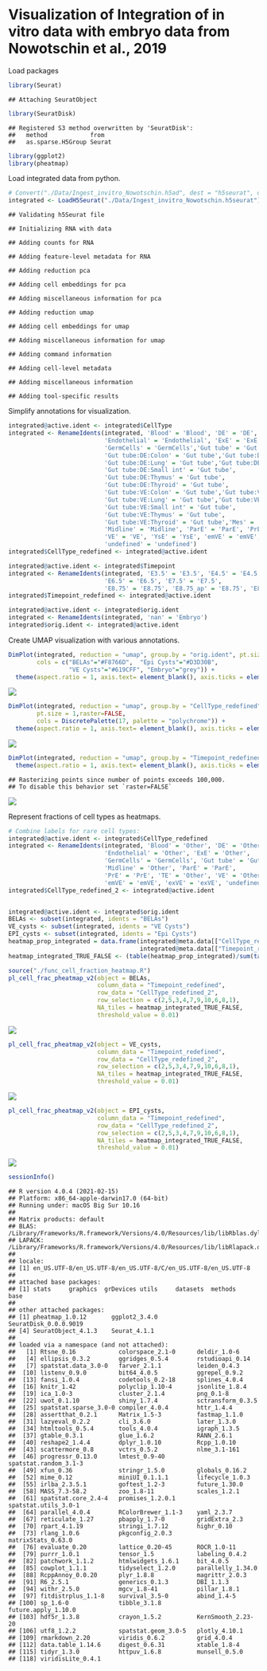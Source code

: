 Visualization of Integration of in vitro data with embryo data from
Nowotschin et al., 2019
================

Load packages

``` r
library(Seurat)
```

    ## Attaching SeuratObject

``` r
library(SeuratDisk)
```

    ## Registered S3 method overwritten by 'SeuratDisk':
    ##   method            from  
    ##   as.sparse.H5Group Seurat

``` r
library(ggplot2)
library(pheatmap)
```

Load integrated data from python.

``` r
# Convert("./Data/Ingest_invitro_Nowotschin.h5ad", dest = "h5seurat", overwrite = TRUE)
integrated <- LoadH5Seurat("./Data/Ingest_invitro_Nowotschin.h5seurat")
```

    ## Validating h5Seurat file

    ## Initializing RNA with data

    ## Adding counts for RNA

    ## Adding feature-level metadata for RNA

    ## Adding reduction pca

    ## Adding cell embeddings for pca

    ## Adding miscellaneous information for pca

    ## Adding reduction umap

    ## Adding cell embeddings for umap

    ## Adding miscellaneous information for umap

    ## Adding command information

    ## Adding cell-level metadata

    ## Adding miscellaneous information

    ## Adding tool-specific results

Simplify annotations for visualization.

``` r
integrated@active.ident <- integrated$CellType
integrated <- RenameIdents(integrated, 'Blood' = 'Blood', 'DE' = 'DE', 'EPI' = 'EPI', 
                           'Endothelial' = 'Endothelial', 'ExE' = 'ExE', 
                           'GermCells' = 'GermCells','Gut tube' = 'Gut tube', 
                           'Gut tube:DE:Colon' = 'Gut tube','Gut tube:DE:Liver' = 'Gut tube',
                           'Gut tube:DE:Lung' = 'Gut tube','Gut tube:DE:Pancreas' = 'Gut tube',
                           'Gut tube:DE:Small int' = 'Gut tube',
                           'Gut tube:DE:Thymus' = 'Gut tube',
                           'Gut tube:DE:Thyroid' = 'Gut tube',
                           'Gut tube:VE:Colon' = 'Gut tube','Gut tube:VE:Liver' = 'Gut tube',
                           'Gut tube:VE:Lung' = 'Gut tube','Gut tube:VE:Pancreas' = 'Gut tube',
                           'Gut tube:VE:Small int' = 'Gut tube',
                           'Gut tube:VE:Thymus' = 'Gut tube',
                           'Gut tube:VE:Thyroid' = 'Gut tube','Mes' = 'Mes',
                           'Midline' = 'Midline', 'ParE' = 'ParE', 'PrE' = 'PrE', 'TE' = 'TE',
                           'VE' = 'VE', 'YsE' = 'YsE', 'emVE' = 'emVE', 'exVE' = 'exVE',
                           'undefined' = 'undefined')
integrated$CellType_redefined <- integrated@active.ident

integrated@active.ident <- integrated$Timepoint
integrated <- RenameIdents(integrated, 'E3.5' = 'E3.5', 'E4.5' = 'E4.5', 'E5.5' = 'E5.5', 
                           'E6.5' = 'E6.5', 'E7.5' = 'E7.5', 
                           'E8.75' = 'E8.75', 'E8.75_ap' = 'E8.75', 'E8.75_gfp' = 'E8.75')
integrated$Timepoint_redefined <- integrated@active.ident

integrated@active.ident <- integrated$orig.ident
integrated <- RenameIdents(integrated, 'nan' = 'Embryo')
integrated$orig.ident <- integrated@active.ident
```

Create UMAP visualization with various annotations.

``` r
DimPlot(integrated, reduction = "umap", group.by = "orig.ident", pt.size = 1,raster=FALSE,
        cols = c("BELAs"="#F8766D",  "Epi Cysts"="#D3D30B", 
                 "VE Cysts"="#619CFF", "Embryo"="grey")) + 
  theme(aspect.ratio = 1, axis.text= element_blank(), axis.ticks = element_blank())
```

![](Visualization_label_transfer_Nowotschin_files/figure-gfm/unnamed-chunk-4-1.png)<!-- -->

``` r
DimPlot(integrated, reduction = "umap", group.by = "CellType_redefined", 
        pt.size = 1,raster=FALSE,
        cols = DiscretePalette(17, palette = "polychrome")) + 
  theme(aspect.ratio = 1, axis.text= element_blank(), axis.ticks = element_blank())
```

![](Visualization_label_transfer_Nowotschin_files/figure-gfm/unnamed-chunk-4-2.png)<!-- -->

``` r
DimPlot(integrated, reduction = "umap", group.by = "Timepoint_redefined", pt.size = 1) + 
  theme(aspect.ratio = 1, axis.text= element_blank(), axis.ticks = element_blank())
```

    ## Rasterizing points since number of points exceeds 100,000.
    ## To disable this behavior set `raster=FALSE`

![](Visualization_label_transfer_Nowotschin_files/figure-gfm/unnamed-chunk-4-3.png)<!-- -->

Represent fractions of cell types as heatmaps.

``` r
# Combine labels for rare cell types:
integrated@active.ident <- integrated$CellType_redefined
integrated <- RenameIdents(integrated, 'Blood' = 'Other', 'DE' = 'Other', 'EPI' = 'Epi',
                           'Endothelial' = 'Other', 'ExE' = 'Other', 
                           'GermCells' = 'GermCells', 'Gut tube' = 'Gut tube', 'Mes' = 'Mes',
                           'Midline' = 'Other', 'ParE' = 'ParE', 
                           'PrE' = 'PrE', 'TE' = 'Other', 'VE' = 'Other', 'YsE' = 'YsE', 
                           'emVE' = 'emVE', 'exVE' = 'exVE', 'undefined' = 'Other')
integrated$CellType_redefined_2 <- integrated@active.ident


integrated@active.ident <- integrated$orig.ident
BELAs <- subset(integrated, idents = "BELAs")
VE_cysts <- subset(integrated, idents = "VE Cysts")
EPI_cysts <- subset(integrated, idents = "Epi Cysts")
heatmap_prop_integrated = data.frame(integrated@meta.data[["CellType_redefined_2"]],
                                     integrated@meta.data[["Timepoint_redefined"]])
heatmap_integrated_TRUE_FALSE <- (table(heatmap_prop_integrated)/sum(table(heatmap_prop_integrated)))[c(2,5,3,4,7,9,10,6,8,1),] == 0

source("./func_cell_fraction_heatmap.R")
pl_cell_frac_pheatmap_v2(object = BELAs, 
                         column_data = "Timepoint_redefined", 
                         row_data = "CellType_redefined_2", 
                         row_selection = c(2,5,3,4,7,9,10,6,8,1),
                         NA_tiles = heatmap_integrated_TRUE_FALSE,
                         threshold_value = 0.01)
```

![](Visualization_label_transfer_Nowotschin_files/figure-gfm/unnamed-chunk-5-1.png)<!-- -->

``` r
pl_cell_frac_pheatmap_v2(object = VE_cysts, 
                         column_data = "Timepoint_redefined", 
                         row_data = "CellType_redefined_2", 
                         row_selection = c(2,5,3,4,7,9,10,6,8,1),
                         NA_tiles = heatmap_integrated_TRUE_FALSE,                         
                         threshold_value = 0.01)
```

![](Visualization_label_transfer_Nowotschin_files/figure-gfm/unnamed-chunk-5-2.png)<!-- -->

``` r
pl_cell_frac_pheatmap_v2(object = EPI_cysts, 
                         column_data = "Timepoint_redefined", 
                         row_data = "CellType_redefined_2", 
                         row_selection = c(2,5,3,4,7,9,10,6,8,1),
                         NA_tiles = heatmap_integrated_TRUE_FALSE,
                         threshold_value = 0.01)
```

![](Visualization_label_transfer_Nowotschin_files/figure-gfm/unnamed-chunk-5-3.png)<!-- -->

``` r
sessionInfo()
```

    ## R version 4.0.4 (2021-02-15)
    ## Platform: x86_64-apple-darwin17.0 (64-bit)
    ## Running under: macOS Big Sur 10.16
    ## 
    ## Matrix products: default
    ## BLAS:   /Library/Frameworks/R.framework/Versions/4.0/Resources/lib/libRblas.dylib
    ## LAPACK: /Library/Frameworks/R.framework/Versions/4.0/Resources/lib/libRlapack.dylib
    ## 
    ## locale:
    ## [1] en_US.UTF-8/en_US.UTF-8/en_US.UTF-8/C/en_US.UTF-8/en_US.UTF-8
    ## 
    ## attached base packages:
    ## [1] stats     graphics  grDevices utils     datasets  methods   base     
    ## 
    ## other attached packages:
    ## [1] pheatmap_1.0.12       ggplot2_3.4.0         SeuratDisk_0.0.0.9019
    ## [4] SeuratObject_4.1.3    Seurat_4.1.1         
    ## 
    ## loaded via a namespace (and not attached):
    ##   [1] Rtsne_0.16            colorspace_2.1-0      deldir_1.0-6         
    ##   [4] ellipsis_0.3.2        ggridges_0.5.4        rstudioapi_0.14      
    ##   [7] spatstat.data_3.0-0   farver_2.1.1          leiden_0.4.3         
    ##  [10] listenv_0.9.0         bit64_4.0.5           ggrepel_0.9.2        
    ##  [13] fansi_1.0.4           codetools_0.2-18      splines_4.0.4        
    ##  [16] knitr_1.42            polyclip_1.10-4       jsonlite_1.8.4       
    ##  [19] ica_1.0-3             cluster_2.1.4         png_0.1-8            
    ##  [22] uwot_0.1.10           shiny_1.7.4           sctransform_0.3.5    
    ##  [25] spatstat.sparse_3.0-0 compiler_4.0.4        httr_1.4.4           
    ##  [28] assertthat_0.2.1      Matrix_1.5-3          fastmap_1.1.0        
    ##  [31] lazyeval_0.2.2        cli_3.6.0             later_1.3.0          
    ##  [34] htmltools_0.5.4       tools_4.0.4           igraph_1.3.5         
    ##  [37] gtable_0.3.1          glue_1.6.2            RANN_2.6.1           
    ##  [40] reshape2_1.4.4        dplyr_1.0.10          Rcpp_1.0.10          
    ##  [43] scattermore_0.8       vctrs_0.5.2           nlme_3.1-161         
    ##  [46] progressr_0.13.0      lmtest_0.9-40         spatstat.random_3.1-3
    ##  [49] xfun_0.36             stringr_1.5.0         globals_0.16.2       
    ##  [52] mime_0.12             miniUI_0.1.1.1        lifecycle_1.0.3      
    ##  [55] irlba_2.3.5.1         goftest_1.2-3         future_1.30.0        
    ##  [58] MASS_7.3-58.2         zoo_1.8-11            scales_1.2.1         
    ##  [61] spatstat.core_2.4-4   promises_1.2.0.1      spatstat.utils_3.0-1 
    ##  [64] parallel_4.0.4        RColorBrewer_1.1-3    yaml_2.3.7           
    ##  [67] reticulate_1.27       pbapply_1.7-0         gridExtra_2.3        
    ##  [70] rpart_4.1.19          stringi_1.7.12        highr_0.10           
    ##  [73] rlang_1.0.6           pkgconfig_2.0.3       matrixStats_0.63.0   
    ##  [76] evaluate_0.20         lattice_0.20-45       ROCR_1.0-11          
    ##  [79] purrr_1.0.1           tensor_1.5            labeling_0.4.2       
    ##  [82] patchwork_1.1.2       htmlwidgets_1.6.1     bit_4.0.5            
    ##  [85] cowplot_1.1.1         tidyselect_1.2.0      parallelly_1.34.0    
    ##  [88] RcppAnnoy_0.0.20      plyr_1.8.8            magrittr_2.0.3       
    ##  [91] R6_2.5.1              generics_0.1.3        DBI_1.1.3            
    ##  [94] withr_2.5.0           mgcv_1.8-41           pillar_1.8.1         
    ##  [97] fitdistrplus_1.1-8    survival_3.5-0        abind_1.4-5          
    ## [100] sp_1.6-0              tibble_3.1.8          future.apply_1.10.0  
    ## [103] hdf5r_1.3.8           crayon_1.5.2          KernSmooth_2.23-20   
    ## [106] utf8_1.2.2            spatstat.geom_3.0-5   plotly_4.10.1        
    ## [109] rmarkdown_2.20        viridis_0.6.2         grid_4.0.4           
    ## [112] data.table_1.14.6     digest_0.6.31         xtable_1.8-4         
    ## [115] tidyr_1.3.0           httpuv_1.6.8          munsell_0.5.0        
    ## [118] viridisLite_0.4.1
